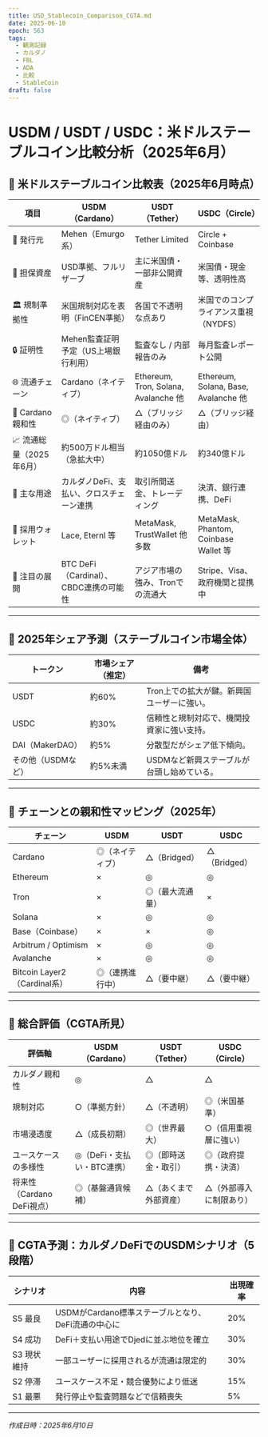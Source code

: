 ```yaml
---
title: USD_Stablecoin_Comparison_CGTA.md
date: 2025-06-10
epoch: 563
tags:
  - 観測記録
  - カルダノ
  - FBL
  - ADA
  - 比較
  - StableCoin
draft: false
---
```


# USDM / USDT / USDC：米ドルステーブルコイン比較分析（2025年6月）

## 🧭 米ドルステーブルコイン比較表（2025年6月時点）

| 項目               | USDM（Cardano）                 | USDT（Tether）                        | USDC（Circle）                         |
| ---------------- | ----------------------------- | ----------------------------------- | ------------------------------------ |
| 🔰 発行元           | Mehen（Emurgo系）                | Tether Limited                      | Circle + Coinbase                    |
| 💼 担保資産          | USD準拠、フルリザーブ                  | 主に米国債・一部非公開資産                       | 米国債・現金等、透明性高                         |
| 🏛 規制準拠性         | 米国規制対応を表明（FinCEN準拠）           | 各国で不透明な点あり                          | 米国でのコンプライアンス重視（NYDFS）                |
| 🔒 証明性           | Mehen監査証明予定（US上場銀行利用）         | 監査なし / 内部報告のみ                       | 毎月監査レポート公開                           |
| 🌐 流通チェーン        | Cardano（ネイティブ）                | Ethereum, Tron, Solana, Avalanche 他 | Ethereum, Solana, Base, Avalanche 他  |
| 🔗 Cardano親和性    | ◎（ネイティブ）                      | △（ブリッジ経由のみ）                         | △（ブリッジ経由）                            |
| 📈 流通総量（2025年6月） | 約500万ドル相当（急拡大中）               | 約1050億ドル                            | 約340億ドル                              |
| 🏦 主な用途          | カルダノDeFi、支払い、クロスチェーン連携        | 取引所間送金、トレーディング                      | 決済、銀行連携、DeFi                         |
| 🤝 採用ウォレット       | Lace, Eternl 等                | MetaMask, TrustWallet 他多数           | MetaMask, Phantom, Coinbase Wallet 等 |
| 🚀 注目の展開         | BTC DeFi（Cardinal）、CBDC連携の可能性 | アジア市場の強み、Tronでの流通大                  | Stripe、Visa、政府機関と提携中                 |

---

## 🧮 2025年シェア予測（ステーブルコイン市場全体）

| トークン | 市場シェア（推定） | 備考 |
|----------|------------------|------|
| USDT | 約60% | Tron上での拡大が鍵。新興国ユーザーに強い。 |
| USDC | 約30% | 信頼性と規制対応で、機関投資家に強い支持。 |
| DAI（MakerDAO） | 約5% | 分散型だがシェア低下傾向。 |
| その他（USDMなど） | 約5%未満 | USDMなど新興ステーブルが台頭し始めている。 |

---

## 🔗 チェーンとの親和性マッピング（2025年）

| チェーン                      | USDM     | USDT       | USDC       |
| ------------------------- | -------- | ---------- | ---------- |
| Cardano                   | ◎（ネイティブ） | △（Bridged） | △（Bridged） |
| Ethereum                  | ×        | ◎          | ◎          |
| Tron                      | ×        | ◎（最大流通量）   | ×          |
| Solana                    | ×        | ◎          | ◎          |
| Base（Coinbase）            | ×        | ×          | ◎          |
| Arbitrum / Optimism       | ×        | ◎          | ◎          |
| Avalanche                 | ×        | ◎          | ◎          |
| Bitcoin Layer2（Cardinal系） | ◎（連携進行中） | △（要中継）     | △（要中継）     |

---

## 🧠 総合評価（CGTA所見）

| 評価軸                 | USDM（Cardano）     | USDT（Tether） | USDC（Circle） |
| ------------------- | ----------------- | ------------ | ------------ |
| カルダノ親和性             | ◎                 | △            | △            |
| 規制対応                | ○（準拠方針）           | △（不透明）       | ◎（米国基準）      |
| 市場浸透度               | △（成長初期）           | ◎（世界最大）      | ○（信用重視層に強い）  |
| ユースケースの多様性          | ◎（DeFi・支払い・BTC連携） | ◎（即時送金・取引）   | ◎（政府提携・決済）   |
| 将来性（Cardano DeFi視点） | ◎（基盤通貨候補）         | △（あくまで外部資産）  | △（外部導入に制限あり） |

---

## 🔮 CGTA予測：カルダノDeFiでのUSDMシナリオ（5段階）

| シナリオ | 内容 | 出現確率 |
|----------|------|----------|
| S5 最良 | USDMがCardano標準ステーブルとなり、DeFi流通の中心に | 20% |
| S4 成功 | DeFi＋支払い用途でDjedに並ぶ地位を確立 | 30% |
| S3 現状維持 | 一部ユーザーに採用されるが流通は限定的 | 30% |
| S2 停滞 | ユースケース不足・競合優勢により低迷 | 15% |
| S1 最悪 | 発行停止や監査問題などで信頼喪失 | 5% |

---

*作成日時：2025年6月10日*